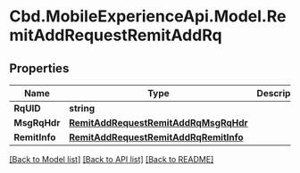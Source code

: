 # Cbd.MobileExperienceApi.Model.RemitAddRequestRemitAddRq

## Properties

Name | Type | Description | Notes
------------ | ------------- | ------------- | -------------
**RqUID** | **string** |  | 
**MsgRqHdr** | [**RemitAddRequestRemitAddRqMsgRqHdr**](RemitAddRequestRemitAddRqMsgRqHdr.md) |  | 
**RemitInfo** | [**RemitAddRequestRemitAddRqRemitInfo**](RemitAddRequestRemitAddRqRemitInfo.md) |  | 

[[Back to Model list]](../README.md#documentation-for-models) [[Back to API list]](../README.md#documentation-for-api-endpoints) [[Back to README]](../README.md)

